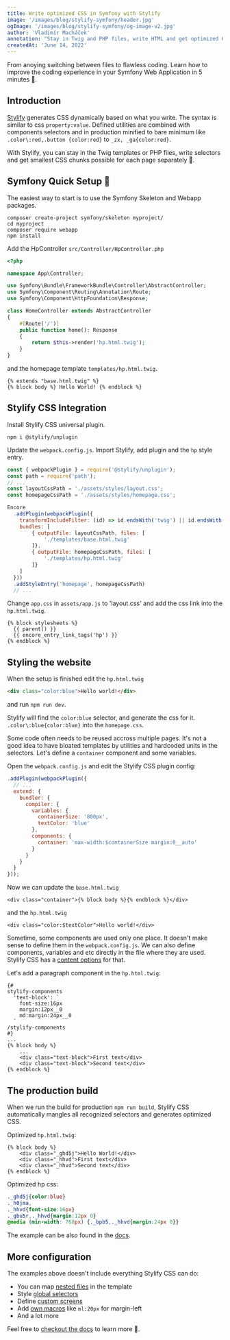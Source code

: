 ```yaml
---
title: Write optimized CSS in Symfony with Stylify
image: '/images/blog/stylify-symfony/header.jpg'
ogImage: '/images/blog/stylify-symfony/og-image-v2.jpg'
author: 'Vladimír Macháček'
annotation: "Stay in Twig and PHP files, write HTML and get optimized CSS. Learn how to write optimized CSS in a Symfony web application in a minute."
createdAt: 'June 14, 2022'
---
```


From anoying switching between files to flawless coding. Learn how to improve the coding experience in your Symfony Web Application in 5 minutes 🚀.

## Introduction
[Stylify](https://stylifycss.com) generates CSS dynamically based on what you write. The syntax is similar to css `property:value`. Defined utilities are combined with components selectors and in production minified to bare minimum like `.color\:red,.button {color:red}` to `_zx, _ga{color:red}`.

With Stylify, you can stay in the Twig templates or PHP files, write selectors and get smallest CSS chunks possible for each page separately 🤟.

## Symfony Quick Setup 🚀
The easiest way to start is to use the Symfony Skeleton and Webapp packages.
```
composer create-project symfony/skeleton myproject/
cd myproject
composer require webapp
npm install
```

Add the HpController `src/Controller/HpController.php`

```php
<?php

namespace App\Controller;

use Symfony\Bundle\FrameworkBundle\Controller\AbstractController;
use Symfony\Component\Routing\Annotation\Route;
use Symfony\Component\HttpFoundation\Response;

class HomeController extends AbstractController
{
    #[Route('/')]
    public function home(): Response
    {
        return $this->render('hp.html.twig');
    }
}
```

and the homepage template `templates/hp.html.twig`.
```twig
{% extends "base.html.twig" %}
{% block body %} Hello World! {% endblock %}
```

## Stylify CSS Integration

Install Stylify CSS universal plugin.
```
npm i @stylify/unplugin
```

Update the `webpack.config.js`. Import Stylify, add plugin and the `hp` style entry.

```js
const { webpackPlugin } = require('@stylify/unplugin');
const path = require('path');
// ...
const layoutCssPath = './assets/styles/layout.css';
const homepageCssPath = './assets/styles/homepage.css';

Encore
  .addPlugin(webpackPlugin({
    transformIncludeFilter: (id) => id.endsWith('twig') || id.endsWith('.php'),
    bundles: [
        { outputFile: layoutCssPath, files: [
            './templates/base.html.twig'
        ]},
        { outputFile: homepageCssPath, files: [
            './templates/hp.html.twig'
        ]}
    ]
  }))
  .addStyleEntry('homepage', homepageCssPath)
  // ...
```

Change `app.css` in `assets/app.js` to 'layout.css' and add the css link into the `hp.html.twig`.

```twig
{% block stylesheets %}
  {{ parent() }}
  {{ encore_entry_link_tags('hp') }}
{% endblock %}
```

## Styling the website
When the setup is finished edit the `hp.html.twig`
```html
<div class="color:blue">Hello world!</div>
```
and run `npm run dev`.

Stylify will find the `color:blue` selector, and generate the css for it. `.color\:blue{color:blue}` into the `homepage.css`.

Some code often needs to be reused accross multiple pages. It's not a good idea to have bloated templates by utilities and hardcoded units in the selectors. Let's define a `container` component and some variables.

Open the `webpack.config.js` and edit the Stylify CSS plugin config:
```js
.addPlugin(webpackPlugin({
  // ...
  extend: {
    bundler: {
      compiler: {
        variables: {
          containerSize: '800px',
          textColor: 'blue'
        },
        components: {
          container: 'max-width:$containerSize margin:0__auto'
        }
      }
    }
  }
}));
```

Now we can update the `base.html.twig`
```twig
<div class="container">{% block body %}{% endblock %}</div>
```

and the `hp.html.twig`

```twig
<div class="color:$textColor">Hello world!</div>
```

Sometime, some components are used only one place. It doesn't make sense to define them in the `webpack.config.js`. We can also define components, variables and etc directly in the file where they are used. Stylify CSS has a [content options](https://stylifycss.com/docs/stylify/compiler#contentoptionsprocessors) for that.

Let's add a paragraph component in the `hp.html.twig`:

```twig
{#
stylify-components
  'text-block': `
    font-size:16px
    margin:12px__0
    md:margin:24px__0
  `
/stylify-components
#}
...
{% block body %}
    ...
    <div class="text-block">First text</div>
    <div class="text-block">Second text</div>
{% endblock %}
```

## The production build
When we run the build for production `npm run build`, Stylify CSS automatically mangles all recognized selectors and generates optimized CSS.

Optimized `hp.html.twig`:
```twig
{% block body %}
    <div class="_ghd5j">Hello World!</div>
    <div class="_hhvd">First text</div>
    <div class="_hhvd">Second text</div>
{% endblock %}
```

Optimized hp css:
```css
._ghd5j{color:blue}
._h0jma,
._hhvd{font-size:16px}
._gbu5r,._hhvd{margin:12px 0}
@media (min-width: 768px) {._bpb5,._hhvd{margin:24px 0}}
```

The example can be also found in the [docs](https://stylifycss.com/docs/integrations/symfony).

## More configuration
The examples above doesn't include everything Stylify CSS can do:
- You can map [nested files](https://stylifycss.com/docs/bundler#files-content-option) in the template
- Style [global selectors](https://stylifycss.com/docs/stylify/compiler#plainselectors)
- Define [custom screens](https://stylifycss.com/docs/stylify/compiler#screens)
- Add [own macros](https://stylifycss.com/docs/stylify/compiler#macros) like `ml:20px` for margin-left
- And a lot more

Feel free to [checkout the docs](https://stylifycss.com/docs/get-started) to learn more 💎.
